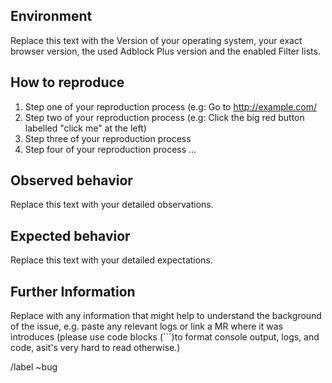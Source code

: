 ## Environment

Replace this text with the Version of your operating system, your exact browser version, the used Adblock Plus version and the enabled Filter lists.

## How to reproduce

1. Step one of your reproduction process (e.g: Go to http://example.com/
2. Step two of your reproduction process (e.g: Click the big red button labelled "click me" at the left)
3. Step three of your reproduction process
4. Step four of your reproduction process
...

## Observed behavior

Replace this text with your detailed observations.

## Expected behavior

Replace this text with your detailed expectations.

## Further Information

Replace with any information that might help to understand the background of the issue, e.g. paste any relevant logs or link a MR where it was introduces (please use code blocks (```)to format console output, logs, and code, asit's very hard to read otherwise.)

/label ~bug
